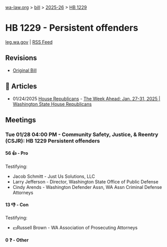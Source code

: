 [wa-law.org](/) > [bill](/bill/) > [2025-26](/bill/2025-26/) > [HB 1229](/bill/2025-26/hb/1229/)

# HB 1229 - Persistent offenders
[leg.wa.gov](https://app.leg.wa.gov/billsummary?BillNumber=1229&Year=2025&Initiative=false) | [RSS Feed](./rss.xml)

## Revisions
* [Original Bill](1/)

## 📰 Articles
* 01/24/2025 [House Republicans](/org/house_republicans/) - [The Week Ahead: Jan. 27-31, 2025 | Washington State House Republicans](https://houserepublicans.wa.gov/week/the-week-ahead-jan-27-31-2025/#:~:text=HB%201229)

## Meetings
### Tue 01/28 04:00 PM - Community Safety, Justice, & Reentry (CSJR): HB 1229 Persistent offenders
#### 56 👍 - Pro
Testifying:
* Jacob Schmitt - Just Us Solutions, LLC
* Larry Jefferson - Director, Washington State Office of Public Defense
* Cindy Arends - Washington Defender Assn, WA Assn Criminal Defense Attorneys

#### 13 👎 - Con
Testifying:
* 💵Russell Brown - WA Association of Prosecuting Attorneys

#### 0 ❓ - Other
